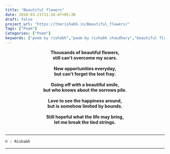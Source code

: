 ```yaml
---
title: "Beautiful flowers"
date: 2018-03-21T12:24:47+05:30
draft: false
project_url: "https://therishabh.in/Beautiful_flowers/"
Tags: ["Poem"]
Categories: ["Poem"]
keywords: ["poem by rishabh","poem by rishabh chaudhary","beautiful flowers"]
---
```



<center><b>
Thousands of beautiful flowers,<br>
still can't overcome my scars.<br><br>
New opportunities everyday,<br>
but can't forget the lost fray.<br><br>
Going off with a beautiful smile,<br>
but who knows about the sorrows pile.<br><br>
Love to see the happiness around,<br>
but is somehow limited by bounds.<br><br>
Still hopeful what the life may bring,<br>
let me break the tied strings.<br><br>
</b></center>

___________________________________________
```
© : Rishabh
```

___________________________________________
